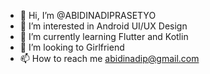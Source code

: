 - 👋 Hi, I’m @ABIDINADIPRASETYO
- 👀 I’m interested in Android UI/UX Design
- 🌱 I’m currently learning Flutter and Kotlin 
- 💞️ I’m looking to Girlfriend
- 📫 How to reach me abidinadip@gmail.com

<!---
ABIDINADIPRASETYO/ABIDINADIPRASETYO is a ✨ special ✨ repository because its `README.md` (this file) appears on your GitHub profile.
You can click the Preview link to take a look at your changes.
--->
